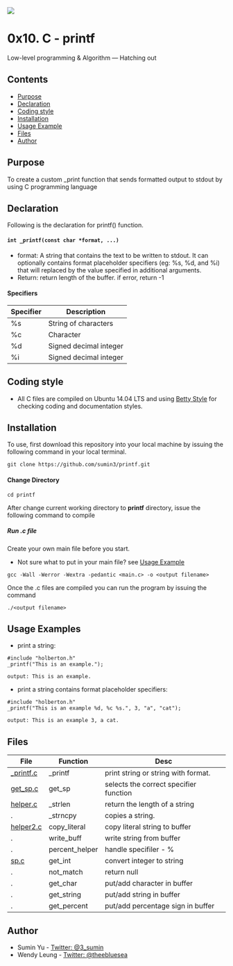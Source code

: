 <img src="https://www.holbertonschool.com/holberton-logo-twitter-card.png">

# 0x10. C - printf
Low-level programming & Algorithm ― Hatching out

## Contents
* [Purpose](https://github.com/sumin3/printf#Purpose)
* [Declaration](https://github.com/sumin3/printf#Declaration)
* [Coding style](https://github.com/sumin3/printf#Coding-style)
* [Installation](https://github.com/sumin3/printf#installation)
* [Usage Example](https://github.com/sumin3/printf#Usage-Example)
* [Files](https://github.com/sumin3/printf#Files)
* [Author](https://github.com/sumin3/printf#author)

## Purpose
To create a custom _print function that sends formatted output to stdout by using C programming language

## Declaration
Following is the declaration for printf() function.
#### `int _printf(const char *format, ...)`
- format: A string that contains the text to be written to stdout. It can optionally contains format placeholder specifiers (eg: %s, %d, and %i) that will replaced by the value specified in additional arguments. 
- Return: return length of the buffer. if error, return -1
#### Specifiers
Specifier  | Description
----|-----
%s | String of characters
%c | Character
%d | Signed decimal integer
%i | Signed decimal integer

## Coding style
- All C files are compiled on Ubuntu 14.04 LTS and using [Betty Style](https://\github.com/holbertonschool/Betty) for checking coding and documentation styles.

## Installation
To use, first download  this repository into your local machine by issuing the following command in your local terminal. 
```
git clone https://github.com/sumin3/printf.git
```

#### Change Directory
```
cd printf
```
After change current working directory to **printf** directory, issue the following command to compile

##### Run .c file
Create your own main file before you start. 
- Not sure what to put in your main file? see [Usage Example](https://github.com/sumin3/printf#Usage-Example)


```
gcc -Wall -Werror -Wextra -pedantic <main.c> -o <output filename>
```
Once the .c files are compiled you can run the program by issuing the command
```
./<output filename>
```
## Usage Examples
- print a string:
```
#include "holberton.h"
_printf("This is an example.");
```
```
output: This is an example.
```

- print a string contains format placeholder specifiers:
```
#include "holberton.h"
_printf("This is an example %d, %c %s.", 3, "a", "cat");
```
```
output: This is an example 3, a cat.
```
## Files
File | Function | Desc
---|---|---
[_printf.c](_printf.c) | _printf | print string or string with format.
[get_sp.c](get_sp.c) | get_sp | selects the correct specifier function
[helper.c](helper.c) | _strlen | return the length of a string
.	|  _strncpy | copies a string.
[helper2.c](helper2.c) | copy_literal | copy literal string to buffer
.   | write_buff | write string from buffer
.   | percent_helper | handle specifiler - %
[sp.c](sp.c) | get_int | convert integer to string
.   |  not_match | return null
.   |  get_char | put/add character in buffer
.   |  get_string | put/add string in buffer
.   |  get_percent | put/add percentage sign in buffer


## Author
- Sumin Yu - [Twitter: @3_sumin](https://twitter.com/3_sumin)
- Wendy Leung - [Twitter: @theebluesea](https://twitter.com/theebluesea)